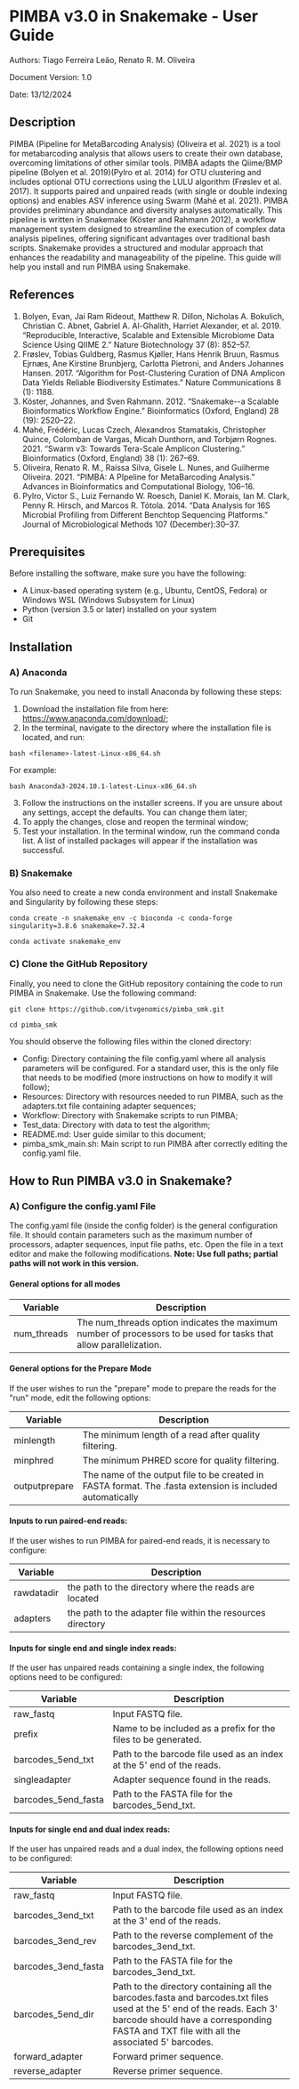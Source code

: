 # PIMBA v3.0 in Snakemake - User Guide

Authors: Tiago Ferreira Leão, Renato R. M. Oliveira

Document Version: 1.0

Date: 13/12/2024

## Description
PIMBA (Pipeline for MetaBarcoding Analysis) (Oliveira et al. 2021) is a tool for metabarcoding analysis that allows users to create their own database, overcoming limitations of other similar tools. PIMBA adapts the Qiime/BMP pipeline (Bolyen et al. 2019)(Pylro et al. 2014) for OTU clustering and includes optional OTU corrections using the LULU algorithm (Frøslev et al. 2017). It supports paired and unpaired reads (with single or double indexing options) and enables ASV inference using Swarm (Mahé et al. 2021). PIMBA provides preliminary abundance and diversity analyses automatically. This pipeline is written in Snakemake (Köster and Rahmann 2012), a workflow management system designed to streamline the execution of complex data analysis pipelines, offering significant advantages over traditional bash scripts. Snakemake provides a structured and modular approach that enhances the readability and manageability of the pipeline. This guide will help you install and run PIMBA using Snakemake.

## References

1. Bolyen, Evan, Jai Ram Rideout, Matthew R. Dillon, Nicholas A. Bokulich, Christian C. Abnet, Gabriel A. Al-Ghalith, Harriet Alexander, et al. 2019. “Reproducible, Interactive, Scalable and Extensible Microbiome Data Science Using QIIME 2.” Nature Biotechnology 37 (8): 852–57.
2. Frøslev, Tobias Guldberg, Rasmus Kjøller, Hans Henrik Bruun, Rasmus Ejrnæs, Ane Kirstine Brunbjerg, Carlotta Pietroni, and Anders Johannes Hansen. 2017. “Algorithm for Post-Clustering Curation of DNA Amplicon Data Yields Reliable Biodiversity Estimates.” Nature Communications 8 (1): 1188.
3. Köster, Johannes, and Sven Rahmann. 2012. “Snakemake--a Scalable Bioinformatics Workflow Engine.” Bioinformatics (Oxford, England) 28 (19): 2520–22.
4. Mahé, Frédéric, Lucas Czech, Alexandros Stamatakis, Christopher Quince, Colomban de Vargas, Micah Dunthorn, and Torbjørn Rognes. 2021. “Swarm v3: Towards Tera-Scale Amplicon Clustering.” Bioinformatics (Oxford, England) 38 (1): 267–69.
5. Oliveira, Renato R. M., Raíssa Silva, Gisele L. Nunes, and Guilherme Oliveira. 2021. “PIMBA: A PIpeline for MetaBarcoding Analysis.” Advances in Bioinformatics and Computational Biology, 106–16.
6. Pylro, Victor S., Luiz Fernando W. Roesch, Daniel K. Morais, Ian M. Clark, Penny R. Hirsch, and Marcos R. Tótola. 2014. “Data Analysis for 16S Microbial Profiling from Different Benchtop Sequencing Platforms.” Journal of Microbiological Methods 107 (December):30–37.

## Prerequisites

Before installing the software, make sure you have the following:

- A Linux-based operating system (e.g., Ubuntu, CentOS, Fedora) or Windows WSL (Windows Subsystem for Linux)
- Python (version 3.5 or later) installed on your system
- Git

## Installation

### A) Anaconda

To run Snakemake, you need to install Anaconda by following these steps:

1. Download the installation file from here: https://www.anaconda.com/download/;
2. In the terminal, navigate to the directory where the installation file is located, and run:

`bash <filename>-latest-Linux-x86_64.sh`

For example:

`bash Anaconda3-2024.10.1-latest-Linux-x86_64.sh`

3. Follow the instructions on the installer screens. If you are unsure about any settings, accept the defaults. You can change them later;
4. To apply the changes, close and reopen the terminal window;
5. Test your installation. In the terminal window, run the command conda list. A list of installed packages will appear if the installation was successful.

### B) Snakemake

You also need to create a new conda environment and install Snakemake and Singularity by following these steps:

`conda create -n snakemake_env -c bioconda -c conda-forge singularity=3.8.6 snakemake=7.32.4`

`conda activate snakemake_env`

### C) Clone the GitHub Repository

Finally, you need to clone the GitHub repository containing the code to run PIMBA in Snakemake. Use the following command:

`git clone https://github.com/itvgenomics/pimba_smk.git`

`cd pimba_smk`

You should observe the following files within the cloned directory:
- Config: Directory containing the file config.yaml where all analysis parameters will be configured. For a standard user, this is the only file that needs to be modified (more instructions on how to modify it will follow);
- Resources: Directory with resources needed to run PIMBA, such as the adapters.txt file containing adapter sequences;
- Workflow: Directory with Snakemake scripts to run PIMBA;
- Test_data: Directory with data to test the algorithm;
- README.md: User guide similar to this document;
- pimba_smk_main.sh: Main script to run PIMBA after correctly editing the config.yaml file.

## How to Run PIMBA v3.0 in Snakemake?

### A) Configure the config.yaml File

The config.yaml file (inside the config folder) is the general configuration file. It should contain parameters such as the maximum number of processors, adapter sequences, input file paths, etc. Open the file in a text editor and make the following modifications. **Note: Use full paths; partial paths will not work in this version.**

#### General options for all modes

| Variable | Description |
| ----------- | ----------- |
| num_threads | The num_threads option indicates the maximum number of processors to be used for tasks that allow parallelization. |

#### General options for the Prepare Mode
If the user wishes to run the "prepare" mode to prepare the reads for the "run" mode, edit the following options:

| Variable | Description |
| ----------- | ----------- |
| minlength | The minimum length of a read after quality filtering. |
| minphred | The minimum PHRED score for quality filtering. |
| outputprepare | The name of the output file to be created in FASTA format. The .fasta extension is included automatically |

#### Inputs to run paired-end reads: 
If the user wishes to run PIMBA for paired-end reads, it is necessary to configure:

| Variable | Description |
| ----------- | ----------- |
| rawdatadir | the path to the directory where the reads are located |
| adapters | the path to the adapter file within the resources directory |

#### Inputs for single end and single index reads: 
If the user has unpaired reads containing a single index, the following options need to be configured:

| Variable | Description |
| ----------- | ----------- |
| raw_fastq | Input FASTQ file. |
| prefix | Name to be included as a prefix for the files to be generated. |
| barcodes_5end_txt | Path to the barcode file used as an index at the 5' end of the reads. |
| singleadapter | Adapter sequence found in the reads. |
| barcodes_5end_fasta | Path to the FASTA file for the barcodes_5end_txt. |

#### Inputs for single end and dual index reads: 
If the user has unpaired reads and a dual index, the following options need to be configured:

| Variable | Description |
| ----------- | ----------- |
|raw_fastq | Input FASTQ file. |
| barcodes_3end_txt | Path to the barcode file used as an index at the 3' end of the reads. |
| barcodes_3end_rev | Path to the reverse complement of the barcodes_3end_txt. |
| barcodes_3end_fasta | Path to the FASTA file for the barcodes_3end_txt. |
| barcodes_5end_dir | Path to the directory containing all the barcodes.fasta and barcodes.txt files used at the 5' end of the reads. Each 3' barcode should have a corresponding FASTA and TXT file with all the associated 5' barcodes. |
| forward_adapter | Forward primer sequence. |
| reverse_adapter | Reverse primer sequence. |
